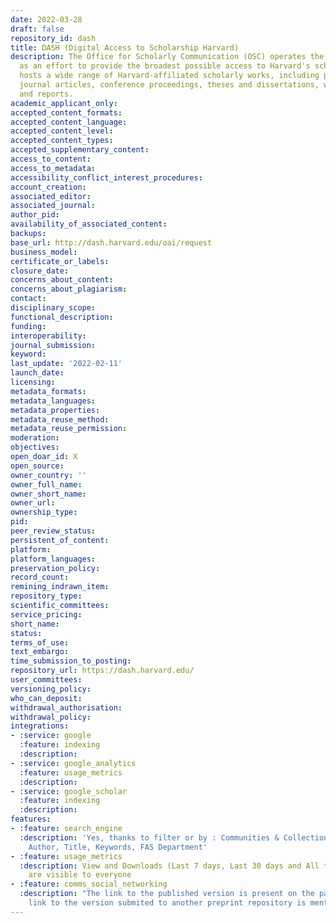 ```yaml
---
date: 2022-03-28
draft: false
repository_id: dash
title: DASH (Digital Access to Scholarship Harvard)
description: The Office for Scholarly Communication (OSC) operates the DASH repository
  as an effort to provide the broadest possible access to Harvard's scholarship. DASH
  hosts a wide range of Harvard-affiliated scholarly works, including pre- and post-refereed
  journal articles, conference proceedings, theses and dissertations, working papers,
  and reports.
academic_applicant_only:
accepted_content_formats:
accepted_content_language:
accepted_content_level:
accepted_content_types:
accepted_supplementary_content:
access_to_content:
access_to_metadata:
accessibility_conflict_interest_procedures:
account_creation:
associated_editor:
associated_journal:
author_pid:
availability_of_associated_content:
backups:
base_url: http://dash.harvard.edu/oai/request
business_model:
certificate_or_labels:
closure_date:
concerns_about_content:
concerns_about_plagiarism:
contact:
disciplinary_scope:
functional_description:
funding:
interoperability:
journal_submission:
keyword:
last_update: '2022-02-11'
launch_date:
licensing:
metadata_formats:
metadata_languages:
metadata_properties:
metadata_reuse_method:
metadata_reuse_permission:
moderation:
objectives:
open_doar_id: X
open_source:
owner_country: ''
owner_full_name:
owner_short_name:
owner_url:
ownership_type:
pid:
peer_review_status:
persistent_of_content:
platform:
platform_languages:
preservation_policy:
record_count:
remining_indrawn_item:
repository_type:
scientific_committees:
service_pricing:
short_name:
status:
terms_of_use:
text_embargo:
time_submission_to_posting:
repository_url: https://dash.harvard.edu/
user_committees:
versioning_policy:
who_can_deposit:
withdrawal_authorisation:
withdrawal_policy:
integrations:
- :service: google
  :feature: indexing
  :description:
- :service: google_analytics
  :feature: usage_metrics
  :description:
- :service: google_scholar
  :feature: indexing
  :description:
features:
- :feature: search_engine
  :description: 'Yes, thanks to filter or by : Communities & Collections, Issue Date,
    Author, Title, Keywords, FAS Department'
- :feature: usage_metrics
  :description: View and Downloads (Last 7 days, Last 30 days and All time statistics)
    are visible to everyone
- :feature: comms_social_networking
  :description: "The link to the published version is present on the page. Also the
    link to the version submited to another preprint repository is mentioned \L\L"
---
```



